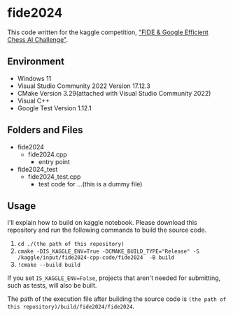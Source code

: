 # fide2024
This code written for the kaggle competition, ["FIDE & Google Efficient Chess AI Challenge"](https://www.kaggle.com/competitions/fide-google-efficiency-chess-ai-challenge/overview).

## Environment
- Windows 11
- Visual Studio Community 2022 Version 17.12.3
- CMake Version 3.29(attached with Visual Studio Community 2022)
- Visual C++
- Google Test Version 1.12.1

## Folders and Files
- fide2024
	- fide2024.cpp
		- entry point
- fide2024_test
	- fide2024_test.cpp
		- test code for ...(this is a dummy file)

## Usage
I'll explain how to build on kaggle notebook.
Please download this repository and run the following commands to build the source code.

1. `cd ./(the path of this repository)`
1. `cmake -DIS_KAGGLE_ENV=True -DCMAKE_BUILD_TYPE="Release" -S /kaggle/input/fide2024-cpp-code/fide2024  -B build`
1. `!cmake --build build`

If you set `IS_KAGGLE_ENV=False`, projects that aren't needed for submitting, such as tests, will also be built.

The path of the execution file after building the source code is `(the path of this repository)/build/fide2024/fide2024`.
